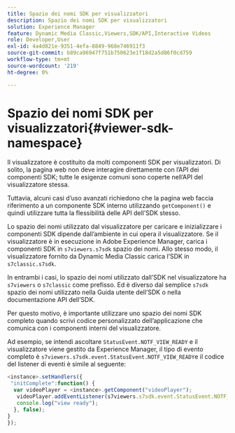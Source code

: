 ```yaml
---
title: Spazio dei nomi SDK per visualizzatori
description: Spazio dei nomi SDK per visualizzatori
solution: Experience Manager
feature: Dynamic Media Classic,Viewers,SDK/API,Interactive Videos
role: Developer,User
exl-id: 4a4d821e-9351-4efa-8849-968e746911f3
source-git-commit: b89ca96947f751b750623e1f18d2a5d86f0cd759
workflow-type: tm+mt
source-wordcount: '219'
ht-degree: 0%

---
```


# Spazio dei nomi SDK per visualizzatori{#viewer-sdk-namespace}

Il visualizzatore è costituito da molti componenti SDK per visualizzatori. Di solito, la pagina web non deve interagire direttamente con l’API dei componenti SDK; tutte le esigenze comuni sono coperte nell’API del visualizzatore stessa.

Tuttavia, alcuni casi d’uso avanzati richiedono che la pagina web faccia riferimento a un componente SDK interno utilizzando `getComponent()` e quindi utilizzare tutta la flessibilità delle API dell’SDK stesso.

Lo spazio dei nomi utilizzato dal visualizzatore per caricare e inizializzare i componenti SDK dipende dall’ambiente in cui opera il visualizzatore. Se il visualizzatore è in esecuzione in Adobe Experience Manager, carica i componenti SDK in `s7viewers.s7sdk` spazio dei nomi. Allo stesso modo, il visualizzatore fornito da Dynamic Media Classic carica l’SDK in `s7classic.s7sdk`.

In entrambi i casi, lo spazio dei nomi utilizzato dall’SDK nel visualizzatore ha `s7viewers` o `s7classic` come prefisso. Ed è diverso dal semplice `s7sdk` spazio dei nomi utilizzato nella Guida utente dell’SDK o nella documentazione API dell’SDK.

Per questo motivo, è importante utilizzare uno spazio dei nomi SDK completo quando scrivi codice personalizzato dell’applicazione che comunica con i componenti interni del visualizzatore.

Ad esempio, se intendi ascoltare `StatusEvent.NOTF_VIEW_READY` e il visualizzatore viene gestito da Experience Manager, il tipo di evento completo è `s7viewers.s7sdk.event.StatusEvent.NOTF_VIEW_READY`e il codice del listener di eventi è simile al seguente:

```javascript {.line-numbers}
<instance>.setHandlers({ 
 "initComplete":function() { 
  var videoPlayer = <instance>.getComponent("videoPlayer"); 
   videoPlayer.addEventListener(s7viewers.s7sdk.event.StatusEvent.NOTF_VIEW_READY, function(e) { 
   console.log("view ready"); 
  }, false); 
} 
});
```
